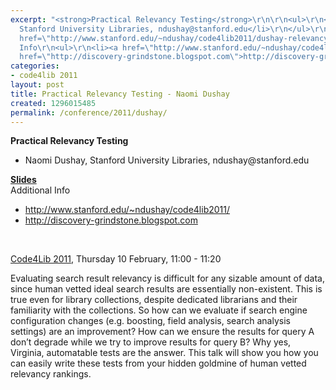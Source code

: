 ```yaml
---
excerpt: "<strong>Practical Relevancy Testing</strong>\r\n\r\n<ul>\r\n<li>Naomi Dushay,
  Stanford University Libraries, ndushay@stanford.edu</li>\r\n</ul>\r\n\r\n<strong><a
  href=\"http://www.stanford.edu/~ndushay/code4lib2011/dushay-relevancy-testing.pdf>Slides</a></strong>\r\n<br/>\r\nAdditional
  Info\r\n<ul>\r\n<li><a href=\"http://www.stanford.edu/~ndushay/code4lib2011/\">http://www.stanford.edu/~ndushay/code4lib2011/</a></li>\r\n<li><a
  href=\"http://discovery-grindstone.blogspot.com\">http://discovery-grindstone.blogspot.com</a>\r\n</li>\r\n</ul>\r\n<br/>\r\n\r\n\r"
categories:
- code4lib 2011
layout: post
title: Practical Relevancy Testing - Naomi Dushay
created: 1296015485
permalink: /conference/2011/dushay/
---
```

<strong>Practical Relevancy Testing</strong>

<ul>
<li>Naomi Dushay, Stanford University Libraries, ndushay@stanford.edu</li>
</ul>

<strong><a href="http://www.stanford.edu/~ndushay/code4lib2011/dushay-relevancy-testing.pdf">Slides</a></strong>
<br/>
Additional Info
<ul>
<li><a href="http://www.stanford.edu/~ndushay/code4lib2011/">http://www.stanford.edu/~ndushay/code4lib2011/</a></li>
<li><a href="http://discovery-grindstone.blogspot.com">http://discovery-grindstone.blogspot.com</a>
</li>
</ul>
<br/>


<a href="/conference/2011/schedule">Code4Lib 2011</a>, Thursday 10 February, 11:00 - 11:20

Evaluating search result relevancy is difficult for any sizable amount of data, since human vetted ideal search results are essentially non-existent. This is true even for library collections, despite dedicated librarians and their familiarity with the collections. So how can we evaluate if search engine configuration changes (e.g. boosting, field analysis, search analysis settings) are an improvement? How can we ensure the results for query A don’t degrade while we try to improve results for query B? Why yes, Virginia, automatable tests are the answer. This talk will show you how you can easily write these tests from your hidden goldmine of human vetted relevancy rankings.

